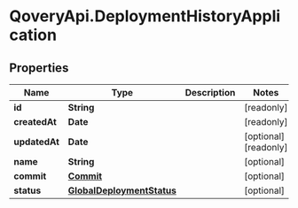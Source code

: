 # QoveryApi.DeploymentHistoryApplication

## Properties

Name | Type | Description | Notes
------------ | ------------- | ------------- | -------------
**id** | **String** |  | [readonly] 
**createdAt** | **Date** |  | [readonly] 
**updatedAt** | **Date** |  | [optional] [readonly] 
**name** | **String** |  | [optional] 
**commit** | [**Commit**](Commit.md) |  | [optional] 
**status** | [**GlobalDeploymentStatus**](GlobalDeploymentStatus.md) |  | [optional] 


